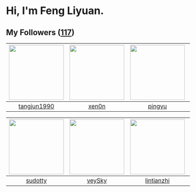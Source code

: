 # Hi, I'm Feng Liyuan.

## My Followers ([117](https://github.com/SunRunAway?tab=followers))

| <img src="https://avatars.githubusercontent.com/u/7368838?v=4" width="150" height="150" /> | <img src="https://avatars.githubusercontent.com/u/1175567?v=4" width="150" height="150" /> | <img src="https://avatars.githubusercontent.com/u/1907938?v=4" width="150" height="150" /> | <img src="https://avatars.githubusercontent.com/u/5100735?v=4" width="150" height="150" /> |
| :----------------------------------------------------------------------------------------: | :----------------------------------------------------------------------------------------: | :----------------------------------------------------------------------------------------: | :----------------------------------------------------------------------------------------: |
|                        [tangjun1990](https://github.com/tangjun1990)                       |                              [xen0n](https://github.com/xen0n)                             |                             [pingyu](https://github.com/pingyu)                            |                          [gaocegege](https://github.com/gaocegege)                         |

| <img src="https://avatars.githubusercontent.com/u/4898483?v=4" width="150" height="150" /> | <img src="https://avatars.githubusercontent.com/u/3190043?v=4" width="150" height="150" /> | <img src="https://avatars.githubusercontent.com/u/1457382?v=4" width="150" height="150" /> | <img src="https://avatars.githubusercontent.com/u/250445?v=4" width="150" height="150" /> |
| :----------------------------------------------------------------------------------------: | :----------------------------------------------------------------------------------------: | :----------------------------------------------------------------------------------------: | :---------------------------------------------------------------------------------------: |
|                            [sudotty](https://github.com/sudotty)                           |                             [veySky](https://github.com/veySky)                            |                         [lintianzhi](https://github.com/lintianzhi)                        |                           [batermj](https://github.com/batermj)                           |